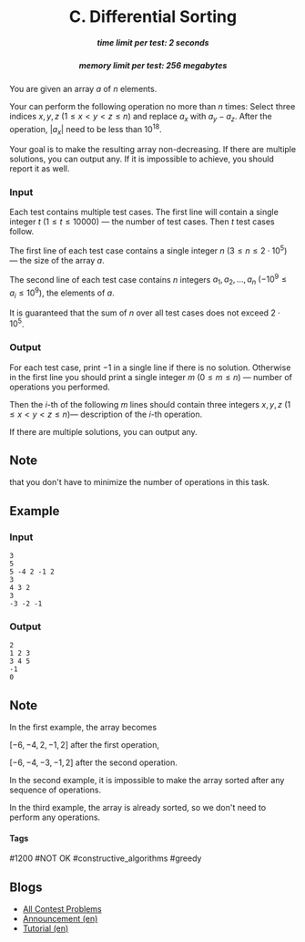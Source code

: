 <h1 style='text-align: center;'> C. Differential Sorting</h1>

<h5 style='text-align: center;'>time limit per test: 2 seconds</h5>
<h5 style='text-align: center;'>memory limit per test: 256 megabytes</h5>

You are given an array $a$ of $n$ elements. 

Your can perform the following operation no more than $n$ times: Select three indices $x,y,z$ $(1 \leq x < y < z \leq n)$ and replace $a_x$ with $a_y - a_z$. After the operation, $|a_x|$ need to be less than $10^{18}$.

Your goal is to make the resulting array non-decreasing. If there are multiple solutions, you can output any. If it is impossible to achieve, you should report it as well.

### Input

Each test contains multiple test cases. The first line will contain a single integer $t$ $(1 \leq t \leq 10000)$ — the number of test cases. Then $t$ test cases follow.

The first line of each test case contains a single integer $n$ $(3 \leq n \leq 2 \cdot 10^5)$ — the size of the array $a$.

The second line of each test case contains $n$ integers $a_1, a_2, \ldots ,a_n$ $(-10^9 \leq a_i \leq 10^9)$, the elements of $a$.

It is guaranteed that the sum of $n$ over all test cases does not exceed $2 \cdot 10^5$.

### Output

For each test case, print $-1$ in a single line if there is no solution. Otherwise in the first line you should print a single integer $m$ $(0 \leq m \leq n)$ — number of operations you performed.

Then the $i$-th of the following $m$ lines should contain three integers $x,y,z$ $(1 \leq x < y < z \leq n)$— description of the $i$-th operation.

If there are multiple solutions, you can output any. 
## Note

 that you don't have to minimize the number of operations in this task.

## Example

### Input


```text
3
5
5 -4 2 -1 2
3
4 3 2
3
-3 -2 -1
```
### Output


```text
2
1 2 3
3 4 5
-1
0
```
## Note

In the first example, the array becomes 

$[-6,-4,2,-1,2]$ after the first operation,

$[-6,-4,-3,-1,2]$ after the second operation.

In the second example, it is impossible to make the array sorted after any sequence of operations.

In the third example, the array is already sorted, so we don't need to perform any operations.



#### Tags 

#1200 #NOT OK #constructive_algorithms #greedy 

## Blogs
- [All Contest Problems](../Codeforces_Round_772_(Div._2).md)
- [Announcement (en)](../blogs/Announcement_(en).md)
- [Tutorial (en)](../blogs/Tutorial_(en).md)
